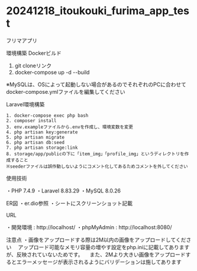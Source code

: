 # 20241218_itoukouki_furima_app_test
フリマアプリ

環境構築
Dockerビルド
1. git cloneリンク
2. docker-compose up -d --build

※MySQLは、OSによって起動しない場合があるのでそれぞれのPCに合わせて
docker-compose.ymlファイルを編集してください

Laravel環境構築

    1. docker-compose exec php bash
    2. composer install
    3. env.exampleファイルから.envを作成し、環境変数を変更
    4. php artisan key:generate
    5. php artisan migrate
    6. php artisan db:seed
    7. php artisan storage:link
    8. storage/app/publicの下に「item_img」「profile_img」というディレクトリを作成すること
    ※seederファイルは誤作動しないようにコメント化してあるためコメントを外してください

使用技術

・PHP 7.4.9
・Laravel 8.83.29
・MySQL 8.0.26

ER図
・er.dio参照
・シートにスクリーンショット記載


URL

・開発環境 : http://localhost/
・phpMyAdmin : http://localhost:8080/

注意点
・画像をアップロードする際は2M以内の画像をアップロードしてください
　アップロード可能なメモリ容量の増やす設定をphp.iniに記載してありますが、反映されていないためです。
　また、2Mより大きい画像をアップロードするとエラーメッセージが表示されるようにバリデーションは施してあります